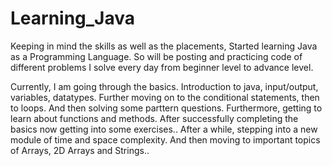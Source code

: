 # Learning_Java
Keeping in mind the skills as well as the placements, 
Started learning Java as a Programming Language. So will be posting and practicing code of different problems I solve every day from beginner level to advance level.

Currently, I am going through the basics. Introduction to java, input/output, variables, datatypes. Further moving on to the conditional statements, then to loops. And then solving some parttern questions. Furthermore, getting to learn about functions and methods. After successfully completing the basics now getting into some exercises..
After a while, stepping into a new module of time and space complexity. And then moving to important topics of Arrays, 2D Arrays and Strings..


